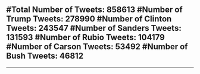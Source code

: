 #Total Number of Tweets: 858613 
#Number of Trump Tweets: 278990
#Number of Clinton Tweets: 243547
#Number of Sanders Tweets: 131593
#Number of Rubio Tweets: 104179
#Number of Carson Tweets: 53492
#Number of Bush Tweets: 46812
---
---
